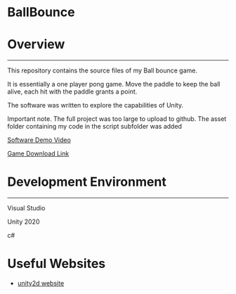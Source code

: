 # BallBounce

# Overview
---

This repository contains the source files of my Ball bounce game.

It is essentially a one player pong game. Move the paddle to keep the ball alive, each hit with the paddle grants a point.

The software was written to explore the capabilities of Unity.

Important note. The full project was too large to upload to github. The asset folder containing my code in the script subfolder was added

[Software Demo Video](https://youtu.be/_nqZzukSutM)

[Game Download Link](https://zachjrt.itch.io/ball-bounce)


# Development Environment
---

Visual Studio

Unity 2020

c#

# Useful Websites

* [unity2d website](https://unity.com/2d-solution-guide)
